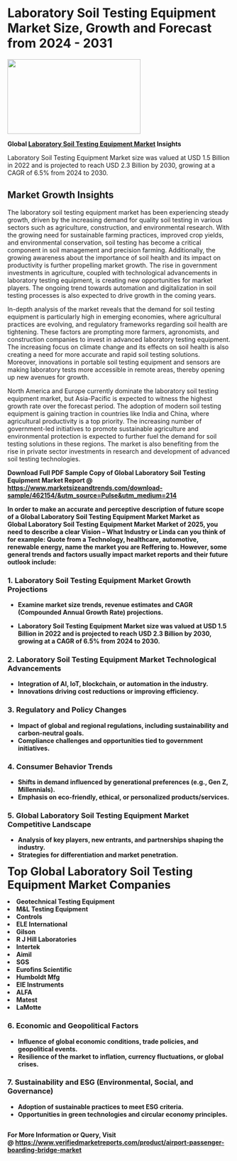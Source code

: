 <H1>Laboratory Soil Testing Equipment Market Size, Growth and Forecast from 2024 - 2031</H1><img class="aligncenter size-medium wp-image-584254" src="https://thirdeyenews.in/wp-content/uploads/2024/09/Global-Market-Research-300x168.jpeg" alt="" width="300" height="168" /><p><strong>Global&nbsp;<a href="https://www.marketsizeandtrends.com/download-sample/462154/&amp;utm_source=Pulse&amp;utm_medium=214">Laboratory Soil Testing Equipment Market</a> Insights</strong></p><p>Laboratory Soil Testing Equipment Market size was valued at USD 1.5 Billion in 2022 and is projected to reach USD 2.3 Billion by 2030, growing at a CAGR of 6.5% from 2024 to 2030.</p><p><h2>Market Growth Insights</h2> <p>The laboratory soil testing equipment market has been experiencing steady growth, driven by the increasing demand for quality soil testing in various sectors such as agriculture, construction, and environmental research. With the growing need for sustainable farming practices, improved crop yields, and environmental conservation, soil testing has become a critical component in soil management and precision farming. Additionally, the growing awareness about the importance of soil health and its impact on productivity is further propelling market growth. The rise in government investments in agriculture, coupled with technological advancements in laboratory testing equipment, is creating new opportunities for market players. The ongoing trend towards automation and digitalization in soil testing processes is also expected to drive growth in the coming years.</p> <p><strong></strong></p> <p>In-depth analysis of the market reveals that the demand for soil testing equipment is particularly high in emerging economies, where agricultural practices are evolving, and regulatory frameworks regarding soil health are tightening. These factors are prompting more farmers, agronomists, and construction companies to invest in advanced laboratory testing equipment. The increasing focus on climate change and its effects on soil health is also creating a need for more accurate and rapid soil testing solutions. Moreover, innovations in portable soil testing equipment and sensors are making laboratory tests more accessible in remote areas, thereby opening up new avenues for growth.</p> <p>North America and Europe currently dominate the laboratory soil testing equipment market, but Asia-Pacific is expected to witness the highest growth rate over the forecast period. The adoption of modern soil testing equipment is gaining traction in countries like India and China, where agricultural productivity is a top priority. The increasing number of government-led initiatives to promote sustainable agriculture and environmental protection is expected to further fuel the demand for soil testing solutions in these regions. The market is also benefiting from the rise in private sector investments in research and development of advanced soil testing technologies.</p> <p><strong></p><p><span class=""><strong>Download Full PDF Sample Copy of Global Laboratory Soil Testing Equipment Market Report</strong> @ <a href="https://www.marketsizeandtrends.com/download-sample/462154/&amp;utm_source=Pulse&amp;utm_medium=214" target="_blank">https://www.marketsizeandtrends.com/download-sample/462154/&amp;utm_source=Pulse&amp;utm_medium=214</a></span></p><p>In order to make an accurate and perceptive description of future scope of a Global&nbsp;Laboratory Soil Testing Equipment Market Market as Global&nbsp;Laboratory Soil Testing Equipment Market Market of 2025, you need to describe a clear Vision &ndash; What Industry or Linda can you think of for example: Quote from a Technology, healthcare, automotive, renewable energy, name the market you are Reffering to. However, some general trends and factors usually impact market reports and their future outlook include:</p><h3>1.&nbsp;<strong>Laboratory Soil Testing Equipment Market Growth Projections</strong></h3><ul><li>Examine market size trends, revenue estimates and CAGR (Compounded Annual Growth Rate) projections.</li><li><p>Laboratory Soil Testing Equipment Market size was valued at USD 1.5 Billion in 2022 and is projected to reach USD 2.3 Billion by 2030, growing at a CAGR of 6.5% from 2024 to 2030.</p></li></ul><h3>2.&nbsp;<strong>Laboratory Soil Testing Equipment Market Technological Advancements</strong></h3><ul><li>Integration of AI, IoT, blockchain, or automation in the industry.</li><li>Innovations driving cost reductions or improving efficiency.</li></ul><h3>3.&nbsp;<strong>Regulatory and Policy Changes</strong></h3><ul><li>Impact of global and regional regulations, including sustainability and carbon-neutral goals.</li><li>Compliance challenges and opportunities tied to government initiatives.</li></ul><h3>4.&nbsp;<strong>Consumer Behavior Trends</strong></h3><ul><li>Shifts in demand influenced by generational preferences (e.g., Gen Z, Millennials).</li><li>Emphasis on eco-friendly, ethical, or personalized products/services.</li></ul><h3>5.&nbsp;<strong>Global Laboratory Soil Testing Equipment Market Competitive Landscape</strong></h3><ul><li>Analysis of key players, new entrants, and partnerships shaping the industry.</li><li>Strategies for differentiation and market penetration.</li></ul><p data-pm-slice="1 1 []"><span style="color: inherit; font-family: inherit; font-size: 25px;">Top Global Laboratory Soil Testing Equipment Market Companies</span></p><div class="" data-test-id=""><p><li>Geotechnical Testing Equipment</li><li> M&L Testing Equipment</li><li> Controls</li><li> ELE International</li><li> Gilson</li><li> R J Hill Laboratories</li><li> Intertek</li><li> Aimil</li><li> SGS</li><li> Eurofins Scientific</li><li> Humboldt Mfg</li><li> EIE Instruments</li><li> ALFA</li><li> Matest</li><li> LaMotte</li></p></div><h3>6.&nbsp;<strong>Economic and Geopolitical Factors</strong></h3><ul><li>Influence of global economic conditions, trade policies, and geopolitical events.</li><li>Resilience of the market to inflation, currency fluctuations, or global crises.</li></ul><h3>7.&nbsp;<strong>Sustainability and ESG (Environmental, Social, and Governance)</strong></h3><ul><li>Adoption of sustainable practices to meet ESG criteria.</li><li>Opportunities in green technologies and circular economy principles.</li></ul><h2><strong style="font-size: 14px;">For More Information or Query, Visit @&nbsp;</strong><a style="background-color: #ffffff; font-size: 14px;" href="https://www.marketsizeandtrends.com/report/laboratory-soil-testing-equipment-market/" target="_blank">https://www.verifiedmarketreports.com/product/airport-passenger-boarding-bridge-market</a></h2>
